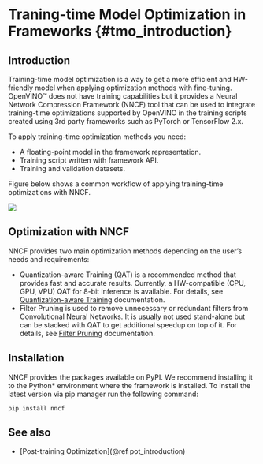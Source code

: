 # Traning-time Model Optimization in Frameworks {#tmo_introduction}

## Introduction
Training-time model optimization is a way to get a more efficient and HW-friendly model when applying optimization methods with fine-tuning. OpenVINO&trade; does not have training capabilities but it provides a Neural Network Compression Framework (NNCF) tool that can be used to integrate training-time optimizations supported by OpenVINO in the training scripts created using 3rd party frameworks such as PyTorch or TensorFlow 2.x. 

To apply training-time optimization methods you need:
- A floating-point model in the framework representation.
- Training script written with framework API.
- Training and validation datasets.

Figure below shows a common workflow of applying training-time optimizations with NNCF.

![](../../img/nncf_workflow.png)

## Optimization with NNCF
NNCF provides two main optimization methods depending on the user’s needs and requirements:
- Quantization-aware Training (QAT) is a recommended method that provides fast and accurate results. Currently, a HW-compatible (CPU, GPU, VPU) QAT for 8-bit inference is available. For details, see [Quantization-aware Training](./qat.md) documentation.
- Filter Pruning is used to remove unnecessary or redundant filters from Convolutional Neural Networks. It is usually not used stand-alone but can be stacked with QAT to get additional speedup on top of it. For details, see [Filter Pruning](./filter_pruning.md) documentation.

## Installation
NNCF provides the packages available on PyPI. We recommend installing it to the Python* environment where the framework is installed. To install the latest version via pip manager run the following command:
```
pip install nncf
```

## See also
- [Post-training Optimization](@ref pot_introduction)